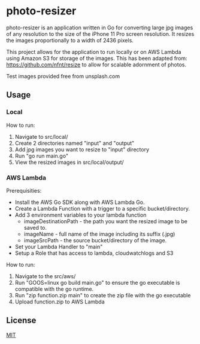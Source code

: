 # photo-resizer

photo-resizer is an application written in Go for converting large jpg images of any resolution to the size of the iPhone 11 Pro screen resolution. It resizes the images proportionally to a width of 2436 pixels.

This project allows for the application to run locally or on AWS Lambda using Amazon S3 for storage of the images. This has been adapted from: https://github.com/nfnt/resize to allow for scalable adornment of photos.

Test images provided free from unsplash.com

## Usage

### Local
How to run:

1. Navigate to src/local/
2. Create 2 directories named "input" and "output"
3. Add jpg images you want to resize to "input" directory
4. Run "go run main.go"
4. View the resized images in src/local/output/

### AWS Lambda

Prerequisities:
* Install the AWS Go SDK along with AWS Lambda Go.
* Create a Lambda Function with a trigger to a specific bucket/directory.
* Add 3 environment variables to your lambda function
    * imageDestinationPath - the path you want the resized image to be saved to.
    * imageName - full name of the image including its suffix (.jpg)
    * imageSrcPath - the source bucket/directory of the image.
* Set your Lambda Handler to "main"
* Setup a Role that has access to lambda, cloudwatchlogs and S3

How to run:
1. Navigate to the src/aws/
2. Run "GOOS=linux go build main.go" to ensure the go executable is compatible with the go runtime.
3. Run "zip function.zip main" to create the zip file with the go executable
4. Upload function.zip to AWS Lambda



## License

[MIT](LICENSE)
